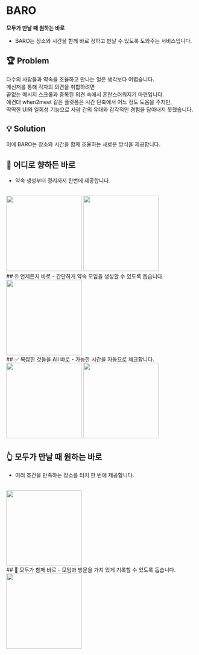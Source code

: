 # BARO

**모두가 만날 때 원하는 바로**
- BARO는 장소와 시간을 함께 바로 정하고 만날 수 있도록 
도와주는 서비스입니다.


## 🏆 Problem

  다수의 사람들과 약속을 조율하고 만나는 일은 생각보다 어렵습니다. 
  <br>메신저를 통해 각자의 의견을 취합하려면 
  <br>끝없는 메시지 스크롤과 중복된 의견 속에서 혼란스러워지기 마련입니다. 
  <br>예컨대 when2meet 같은 플랫폼은 시간 단축에서 어느 정도 도움을 주지만, 
  <br>딱딱한 UI와 일회성 기능으로 사람 간의 유대와 감각적인 경험을 담아내지 못했습니다.

## 💡 Solution

이에 BARO는 장소와 시간을 함께 조율하는 새로운 방식을 제공합니다.

## 🚀 어디로 향하든 바로
  - 약속 생성부터 정리까지 한번에 제공합니다. 
  <br>
  <img src="https://github.com/user-attachments/assets/a3d1ee87-2fc2-41a4-9cf0-e7bfa30f3b78" width="200">  
  <img src="https://github.com/user-attachments/assets/33e42555-5b9d-4407-87b4-00878032bea8" width="200">  
<br>
## ⏰ 언제든지 바로
  - 간단하게 약속 모임을 생성할 수 있도록 돕습니다.
  <br>
  <img src="https://github.com/user-attachments/assets/6258e340-65fc-4fa1-8e5e-8cc13894cad8" width="200">  
<br>
## ✅ 복잡한 것들을 All 바로 
  - 가능한 시간을 자동으로 체크합니다.
  <br>
  <img src="https://github.com/user-attachments/assets/fd69f337-06ef-46b1-aed6-34fd9e9c9316" width="200">
  <img src="https://github.com/user-attachments/assets/ae7e4dec-92f0-4e31-a164-9b13bbe52f17" width="200">
<br>

## 👆 모두가 만날 때 원하는 바로  
  - 여러 조건을 만족하는 장소를 터치 한 번에 제공합니다.
  <br>
  <img src="https://github.com/user-attachments/assets/0a162e0b-8a60-48ac-b2d9-b7731496b16e" width="200">  
<br>
## 📍 모두가 함께 바로
  - 모임과 방문을 가치 있게 기록할 수 있도록 돕습니다.
  <br>
  <img src="https://github.com/user-attachments/assets/218453be-fb9f-4566-bfcc-e201a8cac655" width="200">  
<br>

